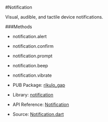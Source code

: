 #Notification

Visual, audible, and tactile device notifications.

###Methods
* notification.alert
* notification.confirm
* notification.prompt
* notification.beep
* notification.vibrate


* PUB Package: [rikulo_gap](http://pub.dartlang.org/packages/rikulo_gap)
* Library: [notification](gap:)
* API Reference: [Notification](gap:notification)
* Source: [Notification.dart](source:gap:lib/src)
